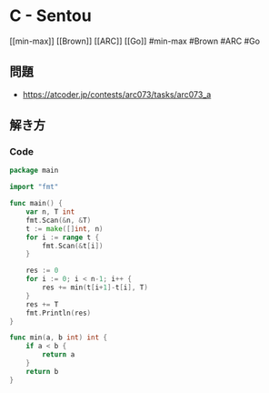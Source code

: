 # C - Sentou
[[min-max]] [[Brown]] [[ARC]] [[Go]]
#min-max #Brown #ARC #Go 

## 問題
- https://atcoder.jp/contests/arc073/tasks/arc073_a

## 解き方
### Code
```go
package main

import "fmt"

func main() {
	var n, T int
	fmt.Scan(&n, &T)
	t := make([]int, n)
	for i := range t {
		fmt.Scan(&t[i])
	}

	res := 0
	for i := 0; i < n-1; i++ {
		res += min(t[i+1]-t[i], T)
	}
	res += T
	fmt.Println(res)
}

func min(a, b int) int {
	if a < b {
		return a
	}
	return b
}
```
